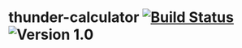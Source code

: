 # thunder-calculator [![Build Status](https://travis-ci.com/Roman1001/thunder-calculator.svg?branch=master)](https://travis-ci.com/Roman1001/thunder-calculator) ![Version 1.0](https://img.shields.io/badge/Version-1.0-orange.svg) 
